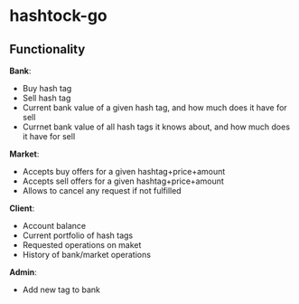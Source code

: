# hashtock-go

## Functionality

**Bank**:
- Buy hash tag
- Sell hash tag
- Current bank value of a given hash tag, and how much does it have for sell
- Currnet bank value of all hash tags it knows about, and how much does it have for sell

**Market**:
- Accepts buy offers for a given hashtag+price+amount
- Accepts sell offers for a given hashtag+price+amount
- Allows to cancel any request if not fulfilled

**Client**:
- Account balance
- Current portfolio of hash tags
- Requested operations on maket
- History of bank/market operations

**Admin**:
- Add new tag to bank
